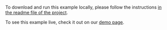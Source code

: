 To download and run this example locally, please follow the instructions [in the readme file of the project](https://github.com/acidb/mobiscroll-demos-react-ts?tab=readme-ov-file#mobiscroll-react-typescript-demos).

To see this example live, check it out on our [demo page](https://demo.mobiscroll.com/react/scheduler/switching-calendar-scheduler-agenda#).